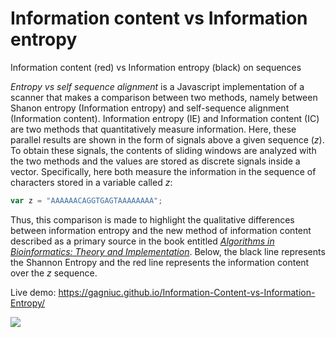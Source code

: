 # Information content vs Information entropy
Information content (red) vs Information entropy (black) on sequences

<i>Entropy vs self sequence alignment</i> is a Javascript implementation of a scanner that makes a comparison between two methods, namely between Shanon entropy (Information entropy) and self-sequence alignment (Information content). Information entropy (IE) and Information content (IC) are two methods that quantitatively measure information. Here, these parallel results are shown in the form of signals above a given sequence (<i>z</i>). To obtain these signals, the contents of sliding windows are analyzed with the two methods and the values are stored as discrete signals inside a vector. Specifically, here both measure the information in the sequence of characters stored in a variable called <i>z</i>:

```js
var z = "AAAAAACAGGTGAGTAAAAAAAA";
```

Thus, this comparison is made to highlight the qualitative differences between information entropy and the new method of information content described as a primary source in the book entitled <i>[Algorithms in Bioinformatics: Theory and Implementation](https://books.google.ro/books?id=y1I5EAAAQBAJ&printsec=frontcover&source=gbs_ge_summary_r&cad=0#v=onepage&q&f=false)</i>. Below, the black line represents the Shannon Entropy and the red line represents the information content over the <i>z</i> sequence.

Live demo: https://gagniuc.github.io/Information-Content-vs-Information-Entropy/

<kbd><img src="https://github.com/Gagniuc/Information-content-red-vs-Information-entropy-black-/blob/main/%5BG%5D%20Information%20content%20vs%20Information%20entropy.png" /></kbd>
